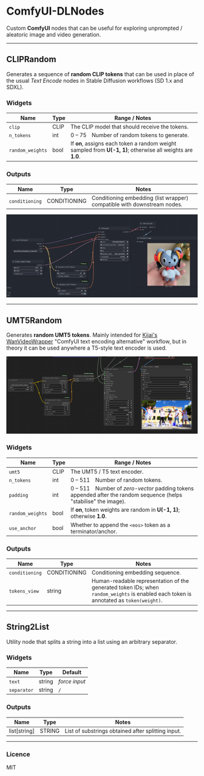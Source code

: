 # ComfyUI-DLNodes

Custom **ComfyUI** nodes that can be useful for exploring unprompted / aleatoric image and video generation.

---

## CLIPRandom

Generates a sequence of **random CLIP tokens** that can be used in place of the usual *Text Encode* nodes in Stable Diffusion workflows (SD 1.x and SDXL).

### Widgets

| Name | Type | Range / Notes |
|------|------|---------------|
| `clip` | CLIP | The CLIP model that should receive the tokens. |
| `n_tokens` | int | 0 – 75 Number of random tokens to generate. |
| `random_weights` | bool | If **on**, assigns each token a random weight sampled from **U(-1, 1)**; otherwise all weights are **1.0**. |

### Outputs

| Name | Type | Notes |
|------|------|-------|
| `conditioning` | CONDITIONING | Conditioning embedding (list wrapper) compatible with downstream nodes. |

![Screenshot of CLIPRandom](imgs/cliprandom.png)

---

## UMT5Random

Generates **random UMT5 tokens**. Mainly intended for [Kijai's WanVideoWrapper](https://github.com/kijai/ComfyUI-WanVideoWrapper) "ComfyUI text encoding alternative" workflow, but in theory it can be used anywhere a T5-style text encoder is used.

![Screenshot of UMT5Random](imgs/umt5random.png)

### Widgets

| Name | Type | Range / Notes |
|------|------|---------------|
| `umt5` | CLIP | The UMT5 / T5 text encoder. |
| `n_tokens` | int | 0 – 511 Number of random tokens. |
| `padding` | int | 0 – 511 Number of *zero-vector* padding tokens appended after the random sequence (helps "stabilise" the image). |
| `random_weights` | bool | If **on**, token weights are random in **U(-1, 1)**; otherwise **1.0**. |
| `use_anchor` | bool | Whether to append the `<eos>` token as a terminator/anchor. |

### Outputs

| Name | Type | Notes |
|------|------|-------|
| `conditioning` | CONDITIONING | Conditioning embedding sequence. |
| `tokens_view` | string | Human-readable representation of the generated token IDs; when `random_weights` is enabled each token is annotated as `token(weight)`. |

---

## String2List

Utility node that splits a string into a list using an arbitrary separator. 

### Widgets

| Name | Type | Default |
|------|------|---------|
| `text` | string | *force input* |
| `separator` | string | `/` |

### Outputs

| Name | Type | Notes |
|------|------|-------|
| list[string] | STRING | List of substrings obtained after splitting input. |

---

### Licence

MIT